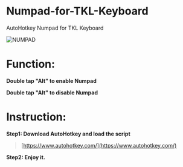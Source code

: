 # Numpad-for-TKL-Keyboard
AutoHotkey Numpad for TKL Keyboard

![NUMPAD](https://user-images.githubusercontent.com/61930699/83713796-a80ed300-a65b-11ea-8504-0f440e3a3f63.png)

# Function: 

**Double tap "Alt" to enable Numpad**

**Double tap "Alt" to disable Numpad**
# Instruction: 

**Step1: Download AutoHotkey and load the script**

> [https://www.autohotkey.com/](https://www.autohotkey.com/)


**Step2: Enjoy it.**

